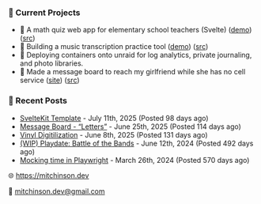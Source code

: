 ### 📌 Current Projects
- 📝 A math quiz web app for elementary school teachers (Svelte) ([demo](https://quiz-staging.mitchinson.dev/)) ([src](https://github.com/bmitchinson/budget-entry))
- 🎵 Building a music transcription practice tool ([demo](https://practice.mitchinson.dev/)) ([src](https://github.com/bmitchinson/practice))
- 🐳 Deploying containers onto unraid for log analytics, private journaling, and photo libraries.
- 💌 Made a message board to reach my girlfriend while she has no cell service ([site](https://letters.mitchinson.dev/)) ([src](https://github.com/bmitchinson/letters))

### 📝 Recent Posts

- [SvelteKit Template](https://blog.mitchinson.dev/sveltekit-template) - July 11th, 2025 (Posted 98 days ago)
- [Message Board - “Letters”](https://blog.mitchinson.dev/letters) - June 25th, 2025 (Posted 114 days ago)
- [Vinyl Digitilization](https://blog.mitchinson.dev/vinyl) - June 8th, 2025 (Posted 131 days ago)
- [(WIP) Playdate: Battle of the Bands](https://blog.mitchinson.dev/playdate-dev-one) - June 12th, 2024 (Posted 492 days ago)
- [Mocking time in Playwright](https://blog.mitchinson.dev/playwright-mock-time) - March 26th, 2024 (Posted 570 days ago)

🌐 https://mitchinson.dev

💌 mitchinson.dev@gmail.com